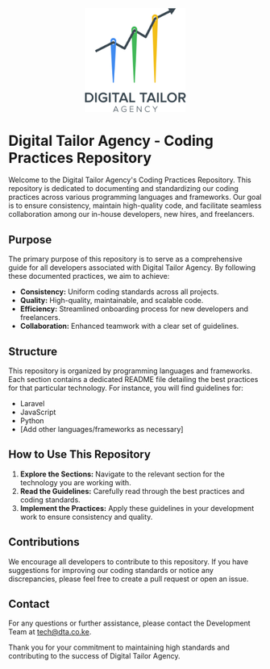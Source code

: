<div style="text-align:center;">
    <img src="/images/logo1.png?raw=true" alt="Laravel best practices" width="200" style="display: block; margin: 0 auto;">
</div>



# Digital Tailor Agency - Coding Practices Repository

Welcome to the Digital Tailor Agency's Coding Practices Repository. This repository is dedicated to documenting and standardizing our coding practices across various programming languages and frameworks. Our goal is to ensure consistency, maintain high-quality code, and facilitate seamless collaboration among our in-house developers, new hires, and freelancers.

## Purpose

The primary purpose of this repository is to serve as a comprehensive guide for all developers associated with Digital Tailor Agency. By following these documented practices, we aim to achieve:

- **Consistency:** Uniform coding standards across all projects.
- **Quality:** High-quality, maintainable, and scalable code.
- **Efficiency:** Streamlined onboarding process for new developers and freelancers.
- **Collaboration:** Enhanced teamwork with a clear set of guidelines.

## Structure

This repository is organized by programming languages and frameworks. Each section contains a dedicated README file detailing the best practices for that particular technology. For instance, you will find guidelines for:

- Laravel
- JavaScript
- Python
- [Add other languages/frameworks as necessary]

## How to Use This Repository

1. **Explore the Sections:** Navigate to the relevant section for the technology you are working with.
2. **Read the Guidelines:** Carefully read through the best practices and coding standards.
3. **Implement the Practices:** Apply these guidelines in your development work to ensure consistency and quality.

## Contributions

We encourage all developers to contribute to this repository. If you have suggestions for improving our coding standards or notice any discrepancies, please feel free to create a pull request or open an issue.

## Contact

For any questions or further assistance, please contact the Development Team at tech@dta.co.ke.

Thank you for your commitment to maintaining high standards and contributing to the success of Digital Tailor Agency.
